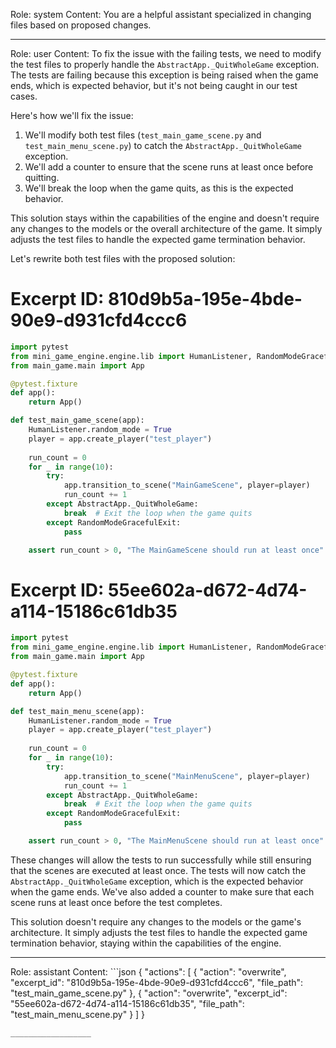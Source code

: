 Role: system
Content: You are a helpful assistant specialized in changing files based on proposed changes.
__________________
Role: user
Content: To fix the issue with the failing tests, we need to modify the test files to properly handle the `AbstractApp._QuitWholeGame` exception. The tests are failing because this exception is being raised when the game ends, which is expected behavior, but it's not being caught in our test cases.

Here's how we'll fix the issue:

1. We'll modify both test files (`test_main_game_scene.py` and `test_main_menu_scene.py`) to catch the `AbstractApp._QuitWholeGame` exception.
2. We'll add a counter to ensure that the scene runs at least once before quitting.
3. We'll break the loop when the game quits, as this is the expected behavior.

This solution stays within the capabilities of the engine and doesn't require any changes to the models or the overall architecture of the game. It simply adjusts the test files to handle the expected game termination behavior.

Let's rewrite both test files with the proposed solution:

# Excerpt ID: 810d9b5a-195e-4bde-90e9-d931cfd4ccc6
```python test_main_game_scene.py
import pytest
from mini_game_engine.engine.lib import HumanListener, RandomModeGracefulExit, AbstractApp
from main_game.main import App

@pytest.fixture
def app():
    return App()

def test_main_game_scene(app):
    HumanListener.random_mode = True
    player = app.create_player("test_player")
    
    run_count = 0
    for _ in range(10):
        try:
            app.transition_to_scene("MainGameScene", player=player)
            run_count += 1
        except AbstractApp._QuitWholeGame:
            break  # Exit the loop when the game quits
        except RandomModeGracefulExit:
            pass

    assert run_count > 0, "The MainGameScene should run at least once"
```

# Excerpt ID: 55ee602a-d672-4d74-a114-15186c61db35
```python test_main_menu_scene.py
import pytest
from mini_game_engine.engine.lib import HumanListener, RandomModeGracefulExit, AbstractApp
from main_game.main import App

@pytest.fixture
def app():
    return App()

def test_main_menu_scene(app):
    HumanListener.random_mode = True
    player = app.create_player("test_player")
    
    run_count = 0
    for _ in range(10):
        try:
            app.transition_to_scene("MainMenuScene", player=player)
            run_count += 1
        except AbstractApp._QuitWholeGame:
            break  # Exit the loop when the game quits
        except RandomModeGracefulExit:
            pass

    assert run_count > 0, "The MainMenuScene should run at least once"
```

These changes will allow the tests to run successfully while still ensuring that the scenes are executed at least once. The tests will now catch the `AbstractApp._QuitWholeGame` exception, which is the expected behavior when the game ends. We've also added a counter to make sure that each scene runs at least once before the test completes.

This solution doesn't require any changes to the models or the game's architecture. It simply adjusts the test files to handle the expected game termination behavior, staying within the capabilities of the engine.
__________________
Role: assistant
Content: ```json
{
  "actions": [
    {
      "action": "overwrite",
      "excerpt_id": "810d9b5a-195e-4bde-90e9-d931cfd4ccc6",
      "file_path": "test_main_game_scene.py"
    },
    {
      "action": "overwrite",
      "excerpt_id": "55ee602a-d672-4d74-a114-15186c61db35",
      "file_path": "test_main_menu_scene.py"
    }
  ]
}
```
__________________
